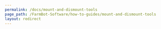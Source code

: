 ```yaml
---
permalink: /docs/mount-and-dismount-tools
page_path: /FarmBot-Software/how-to-guides/mount-and-dismount-tools
layout: redirect
---
```

